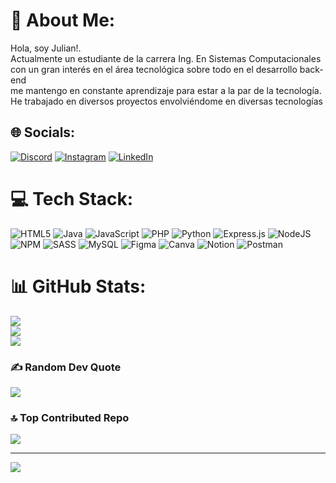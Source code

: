 # 💫 About Me:
Hola, soy Julian!.<br>Actualmente un estudiante de la carrera Ing. En Sistemas Computacionales<br>con un gran interés en el área tecnológica sobre todo en el desarrollo back-end<br>me mantengo en constante aprendizaje para estar a la par de la tecnología.<br>He trabajado en diversos proyectos envolviéndome en diversas tecnologías


## 🌐 Socials:
[![Discord](https://img.shields.io/badge/Discord-%237289DA.svg?logo=discord&logoColor=white)](https://discord.gg/wuebito.) [![Instagram](https://img.shields.io/badge/Instagram-%23E4405F.svg?logo=Instagram&logoColor=white)](https://instagram.com/_https.julians) [![LinkedIn](https://img.shields.io/badge/LinkedIn-%230077B5.svg?logo=linkedin&logoColor=white)](https://linkedin.com/in/julian-sandoval-915b2632b) 

# 💻 Tech Stack:
![HTML5](https://img.shields.io/badge/html5-%23E34F26.svg?style=flat&logo=html5&logoColor=white) ![Java](https://img.shields.io/badge/java-%23ED8B00.svg?style=flat&logo=openjdk&logoColor=white) ![JavaScript](https://img.shields.io/badge/javascript-%23323330.svg?style=flat&logo=javascript&logoColor=%23F7DF1E) ![PHP](https://img.shields.io/badge/php-%23777BB4.svg?style=flat&logo=php&logoColor=white) ![Python](https://img.shields.io/badge/python-3670A0?style=flat&logo=python&logoColor=ffdd54) ![Express.js](https://img.shields.io/badge/express.js-%23404d59.svg?style=flat&logo=express&logoColor=%2361DAFB) ![NodeJS](https://img.shields.io/badge/node.js-6DA55F?style=flat&logo=node.js&logoColor=white) ![NPM](https://img.shields.io/badge/NPM-%23CB3837.svg?style=flat&logo=npm&logoColor=white) ![SASS](https://img.shields.io/badge/SASS-hotpink.svg?style=flat&logo=SASS&logoColor=white) ![MySQL](https://img.shields.io/badge/mysql-4479A1.svg?style=flat&logo=mysql&logoColor=white) ![Figma](https://img.shields.io/badge/figma-%23F24E1E.svg?style=flat&logo=figma&logoColor=white) ![Canva](https://img.shields.io/badge/Canva-%2300C4CC.svg?style=flat&logo=Canva&logoColor=white) ![Notion](https://img.shields.io/badge/Notion-%23000000.svg?style=flat&logo=notion&logoColor=white) ![Postman](https://img.shields.io/badge/Postman-FF6C37?style=flat&logo=postman&logoColor=white)
# 📊 GitHub Stats:
![](https://github-readme-stats.vercel.app/api?username=Julian-Sandoval-x&theme=rose&hide_border=false&include_all_commits=false&count_private=false)<br/>
![](https://github-readme-streak-stats.herokuapp.com/?user=Julian-Sandoval-x&theme=rose&hide_border=false)<br/>
![](https://github-readme-stats.vercel.app/api/top-langs/?username=Julian-Sandoval-x&theme=rose&hide_border=false&include_all_commits=false&count_private=false&layout=compact)

### ✍️ Random Dev Quote
![](https://quotes-github-readme.vercel.app/api?type=horizontal&theme=tokyonight)

### 🔝 Top Contributed Repo
![](https://github-contributor-stats.vercel.app/api?username=Julian-Sandoval-x&limit=5&theme=rose&combine_all_yearly_contributions=true)

---
[![](https://visitcount.itsvg.in/api?id=Julian-Sandoval-x&icon=2&color=9)](https://visitcount.itsvg.in)

<!-- Proudly created with GPRM ( https://gprm.itsvg.in ) -->
